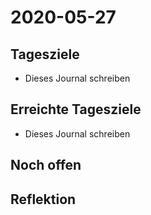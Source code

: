 # 2020-05-27
## Tagesziele
* Dieses Journal schreiben
## Erreichte Tagesziele
* Dieses Journal schreiben
## Noch offen
## Reflektion